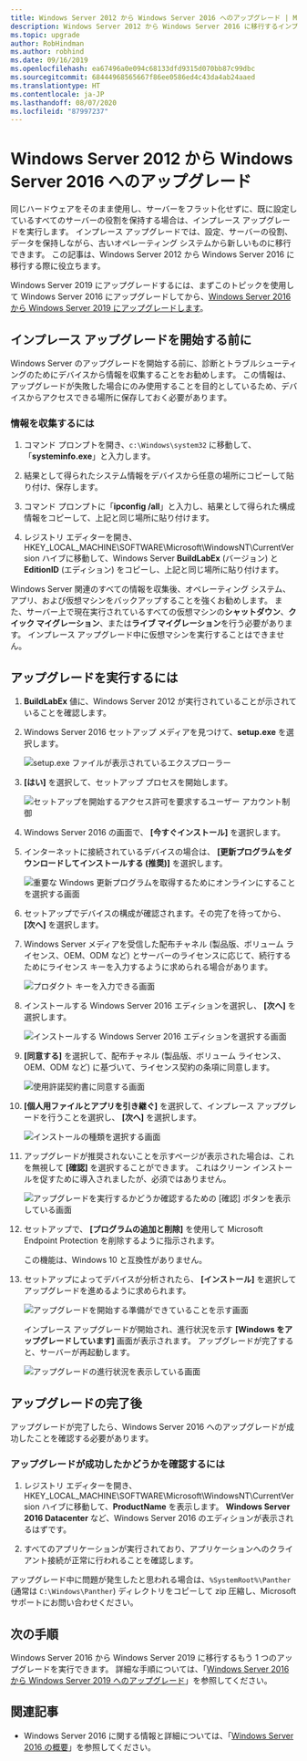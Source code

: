 ```yaml
---
title: Windows Server 2012 から Windows Server 2016 へのアップグレード | Microsoft Docs
description: Windows Server 2012 から Windows Server 2016 に移行するインプレース アップグレードを実行する方法について説明します。
ms.topic: upgrade
author: RobHindman
ms.author: robhind
ms.date: 09/16/2019
ms.openlocfilehash: ea67496a0e094c68133dfd9315d070bb87c99dbc
ms.sourcegitcommit: 68444968565667f86ee0586ed4c43da4ab24aaed
ms.translationtype: HT
ms.contentlocale: ja-JP
ms.lasthandoff: 08/07/2020
ms.locfileid: "87997237"
---
```

# <a name="upgrade-windows-server-2012-to-windows-server-2016"></a>Windows Server 2012 から Windows Server 2016 へのアップグレード

同じハードウェアをそのまま使用し、サーバーをフラット化せずに、既に設定しているすべてのサーバーの役割を保持する場合は、インプレース アップグレードを実行します。 インプレース アップグレードでは、設定、サーバーの役割、データを保持しながら、古いオペレーティング システムから新しいものに移行できます。 この記事は、Windows Server 2012 から Windows Server 2016 に移行する際に役立ちます。

Windows Server 2019 にアップグレードするには、まずこのトピックを使用して Windows Server 2016 にアップグレードしてから、[Windows Server 2016 から Windows Server 2019 にアップグレードします](upgrade-2016-to-2019.md)。

## <a name="before-you-begin-your-in-place-upgrade"></a>インプレース アップグレードを開始する前に

Windows Server のアップグレードを開始する前に、診断とトラブルシューティングのためにデバイスから情報を収集することをお勧めします。 この情報は、アップグレードが失敗した場合にのみ使用することを目的としているため、デバイスからアクセスできる場所に保存しておく必要があります。

### <a name="to-collect-your-info"></a>情報を収集するには

1. コマンド プロンプトを開き、`c:\Windows\system32` に移動して、「**systeminfo.exe**」と入力します。

2. 結果として得られたシステム情報をデバイスから任意の場所にコピーして貼り付け、保存します。

3. コマンド プロンプトに「**ipconfig /all**」と入力し、結果として得られた構成情報をコピーして、上記と同じ場所に貼り付けます。

4. レジストリ エディターを開き、HKEY_LOCAL_MACHINE\SOFTWARE\Microsoft\WindowsNT\CurrentVersion ハイブに移動して、Windows Server **BuildLabEx** (バージョン) と **EditionID** (エディション) をコピーし、上記と同じ場所に貼り付けます。

Windows Server 関連のすべての情報を収集後、オペレーティング システム、アプリ、および仮想マシンをバックアップすることを強くお勧めします。 また、サーバー上で現在実行されているすべての仮想マシンの**シャットダウン**、**クイック マイグレーション**、または**ライブ マイグレーション**を行う必要があります。 インプレース アップグレード中に仮想マシンを実行することはできません。

## <a name="to-perform-the-upgrade"></a>アップグレードを実行するには

1. **BuildLabEx** 値に、Windows Server 2012 が実行されていることが示されていることを確認します。

2. Windows Server 2016 セットアップ メディアを見つけて、**setup.exe** を選択します。

    ![setup.exe ファイルが表示されているエクスプローラー](media/upgrade-2012-2016/setup-2016.png)

3. **[はい]** を選択して、セットアップ プロセスを開始します。

    ![セットアップを開始するアクセス許可を要求するユーザー アカウント制御](media/upgrade-2012-2016/start-setup-uac-box.png)

4. Windows Server 2016 の画面で、 **[今すぐインストール]** を選択します。

5. インターネットに接続されているデバイスの場合は、 **[更新プログラムをダウンロードしてインストールする (推奨)]** を選択します。

    ![重要な Windows 更新プログラムを取得するためにオンラインにすることを選択する画面](media/upgrade-2012-2016/imp-updates-win-setup.png)

6. セットアップでデバイスの構成が確認されます。その完了を待ってから、 **[次へ]** を選択します。

7. Windows Server メディアを受信した配布チャネル (製品版、ボリューム ライセンス、OEM、ODM など) とサーバーのライセンスに応じて、続行するためにライセンス キーを入力するように求められる場合があります。

    ![プロダクト キーを入力できる画面](media/upgrade-2012-2016/enter-product-key.png)

8. インストールする Windows Server 2016 エディションを選択し、 **[次へ]** を選択します。

    ![インストールする Windows Server 2016 エディションを選択する画面](media/upgrade-2012-2016/select-os-edition.png)

9. **[同意する]** を選択して、配布チャネル (製品版、ボリューム ライセンス、OEM、ODM など) に基づいて、ライセンス契約の条項に同意します。

    ![使用許諾契約書に同意する画面](media/upgrade-2012-2016/license-terms.png)

10. **[個人用ファイルとアプリを引き継ぐ]** を選択して、インプレース アップグレードを行うことを選択し、 **[次へ]** を選択します。

    ![インストールの種類を選択する画面](media/upgrade-2012-2016/choose-install-upgrade.png)

11. アップグレードが推奨されないことを示すページが表示された場合は、これを無視して **[確認]** を選択することができます。 これはクリーン インストールを促すために導入されましたが、必須ではありません。

    ![アップグレードを実行するかどうか確認するための [確認] ボタンを表示している画面](media/upgrade-2012-2016/confirm-upgrade-process.png)

12. セットアップで、 **[プログラムの追加と削除]** を使用して Microsoft Endpoint Protection を削除するように指示されます。

    この機能は、Windows 10 と互換性がありません。

13. セットアップによってデバイスが分析されたら、 **[インストール]** を選択してアップグレードを進めるように求められます。

    ![アップグレードを開始する準備ができていることを示す画面](media/upgrade-2012-2016/ready-to-install.png)

    インプレース アップグレードが開始され、進行状況を示す **[Windows をアップグレードしています]** 画面が表示されます。 アップグレードが完了すると、サーバーが再起動します。

    ![アップグレードの進行状況を表示している画面](media/upgrade-2012-2016/upgrading-windows-with-progress.png)

## <a name="after-your-upgrade-is-done"></a>アップグレードの完了後

アップグレードが完了したら、Windows Server 2016 へのアップグレードが成功したことを確認する必要があります。

### <a name="to-make-sure-your-upgrade-was-successful"></a>アップグレードが成功したかどうかを確認するには

1. レジストリ エディターを開き、HKEY_LOCAL_MACHINE\SOFTWARE\Microsoft\WindowsNT\CurrentVersion ハイブに移動して、**ProductName** を表示します。 **Windows Server 2016 Datacenter** など、Windows Server 2016 のエディションが表示されるはずです。

2. すべてのアプリケーションが実行されており、アプリケーションへのクライアント接続が正常に行われることを確認します。

アップグレード中に問題が発生したと思われる場合は、`%SystemRoot%\Panther` (通常は `C:\Windows\Panther`) ディレクトリをコピーして zip 圧縮し、Microsoft サポートにお問い合わせください。

## <a name="next-steps"></a>次の手順

Windows Server 2016 から Windows Server 2019 に移行するもう 1 つのアップグレードを実行できます。 詳細な手順については、「[Windows Server 2016 から Windows Server 2019 へのアップグレード](upgrade-2016-to-2019.md)」を参照してください。

## <a name="related-articles"></a>関連記事

- Windows Server 2016 に関する情報と詳細については、「[Windows Server 2016 の概要](../get-started/server-basics.md)」を参照してください。